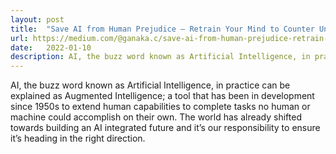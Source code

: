```yaml
---
layout: post
title:  "Save AI from Human Prejudice — Retrain Your Mind to Counter Unconscious Bias"
url: https://medium.com/@ganaka.c/save-ai-from-human-prejudice-retrain-your-mind-to-counter-unconscious-bias-34e449130300
date:   2022-01-10
description: AI, the buzz word known as Artificial Intelligence, in practice can be explained as Augmented Intelligence; a tool that has been in development since 1950s to extend human capabilities to complete tasks no human or machine could accomplish on their own. The world has already shifted towards building an AI integrated future and it’s our responsibility to ensure it’s heading in the right direction.<br> <a class="article-link" href="https://medium.com/@ganaka.c/save-ai-from-human-prejudice-retrain-your-mind-to-counter-unconscious-bias-34e449130300" target="_blank">Continue Reading</a>
---
```


AI, the buzz word known as Artificial Intelligence, in practice can be explained as Augmented Intelligence; a tool that has been in development since 1950s to extend human capabilities to complete tasks no human or machine could accomplish on their own. The world has already shifted towards building an AI integrated future and it’s our responsibility to ensure it’s heading in the right direction.

<!-- <img src="/assets/img/1Ganaka_Chandrakumara.png" alt=""> -->

